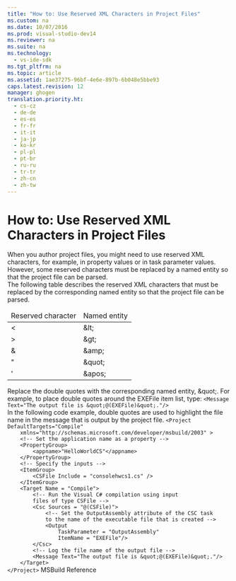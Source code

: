 ```yaml
---
title: "How to: Use Reserved XML Characters in Project Files"
ms.custom: na
ms.date: 10/07/2016
ms.prod: visual-studio-dev14
ms.reviewer: na
ms.suite: na
ms.technology: 
  - vs-ide-sdk
ms.tgt_pltfrm: na
ms.topic: article
ms.assetid: 1ae37275-96bf-4e6e-897b-6b048e5bbe93
caps.latest.revision: 12
manager: ghogen
translation.priority.ht: 
  - cs-cz
  - de-de
  - es-es
  - fr-fr
  - it-it
  - ja-jp
  - ko-kr
  - pl-pl
  - pt-br
  - ru-ru
  - tr-tr
  - zh-cn
  - zh-tw
---
```

# How to: Use Reserved XML Characters in Project Files
<?xml version="1.0" encoding="utf-8"?>
<developerHowToDocument xmlns="http://ddue.schemas.microsoft.com/authoring/2003/5" xmlns:xlink="http://www.w3.org/1999/xlink" xmlns:xsi="http://www.w3.org/2001/XMLSchema-instance" xsi:schemaLocation="http://ddue.schemas.microsoft.com/authoring/2003/5 http://clixdevr3.blob.core.windows.net/ddueschema/developer.xsd">
  <introduction>
    <para>When you author project files, you might need to use reserved XML characters, for example, in property values or in task parameter values. However, some reserved characters must be replaced by a named entity so that the project file can be parsed.</para>
  </introduction>
  <section>
    <title>Using Reserved Characters</title>
    <content>
      <para>The following table describes the reserved XML characters that must be replaced by the corresponding named entity so that the project file can be parsed.</para>
      <table xmlns:caps="http://schemas.microsoft.com/build/caps/2013/11">
        <thead>
          <tr>
            <TD>
              <para>Reserved character</para>
            </TD>
            <TD>
              <para>Named entity</para>
            </TD>
          </tr>
        </thead>
        <tbody>
          <tr>
            <TD>
              <para>&lt;</para>
            </TD>
            <TD>
              <para>&amp;lt;</para>
            </TD>
          </tr>
          <tr>
            <TD>
              <para>&gt;</para>
            </TD>
            <TD>
              <para>&amp;gt;</para>
            </TD>
          </tr>
          <tr>
            <TD>
              <para>&amp;</para>
            </TD>
            <TD>
              <para>&amp;amp;</para>
            </TD>
          </tr>
          <tr>
            <TD>
              <para>"</para>
            </TD>
            <TD>
              <para>&amp;quot;</para>
            </TD>
          </tr>
          <tr>
            <TD>
              <para>'</para>
            </TD>
            <TD>
              <para>&amp;apos;</para>
            </TD>
          </tr>
        </tbody>
      </table>
      <procedure>
        <title>To use double quotes in a project file</title>
        <steps class="bullet">
          <step>
            <content>
              <para>Replace the double quotes with the corresponding named entity, &amp;quot;. For example, to place double quotes around the <codeInline>EXEFile</codeInline> item list, type:</para>
              <code>&lt;Message Text="The output file is &amp;quot;@(EXEFile)&amp;quot;."/&gt;</code>
            </content>
          </step>
        </steps>
      </procedure>
    </content>
  </section>
  <codeExample>
    <description>
      <content>
        <para>In the following code example, double quotes are used to highlight the file name in the message that is output by the project file.</para>
      </content>
    </description>
    <code>&lt;Project DefaultTargets="Compile"
    xmlns="http://schemas.microsoft.com/developer/msbuild/2003" &gt;
    &lt;!-- Set the application name as a property --&gt;
    &lt;PropertyGroup&gt;
        &lt;appname&gt;"HelloWorldCS"&lt;/appname&gt;
    &lt;/PropertyGroup&gt;
    &lt;!-- Specify the inputs --&gt;
    &lt;ItemGroup&gt;
        &lt;CSFile Include = "consolehwcs1.cs" /&gt;
    &lt;/ItemGroup&gt;
    &lt;Target Name = "Compile"&gt;
        &lt;!-- Run the Visual C# compilation using input
        files of type CSFile --&gt;
        &lt;Csc Sources = "@(CSFile)"&gt;
            &lt;!-- Set the OutputAssembly attribute of the CSC task
            to the name of the executable file that is created --&gt;
            &lt;Output
                TaskParameter = "OutputAssembly"
                ItemName = "EXEFile"/&gt;
        &lt;/Csc&gt;
        &lt;!-- Log the file name of the output file --&gt;
        &lt;Message Text="The output file is &amp;quot;@(EXEFile)&amp;quot;."/&gt;
    &lt;/Target&gt;
&lt;/Project&gt;</code>
    <comments>
      <content />
    </comments>
  </codeExample>
  <relatedTopics>
<link xlink:href="093395e1-70da-4f74-b34d-046c5e2b32e8">MSBuild Reference</link>

</relatedTopics>
</developerHowToDocument>